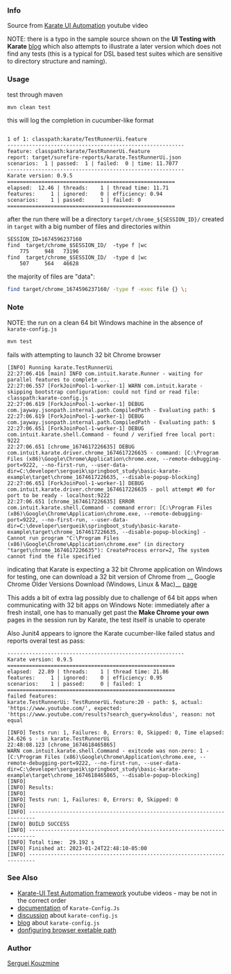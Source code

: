 ### Info

Source from [Karate UI Automation](https://www.youtube.com/watch?v=_mDU946eQDQ&list=PLMd2VtYMV0OSv62KjzJ4TFGLDTVtTtQVr)  youtube video

NOTE: there is a typo in the sample source shown on the  __UI Testing with Karate__ [blog](https://blog.knoldus.com/ui-testing-with-karate/)
which also attempts to illustrate a later version which does not find any tests (this is a typical for DSL based test suites which are sensitive to directory structure and naming).

### Usage

test through maven
```sh
mvn clean test
```

this will log the completion in cucumber-like format
```text

1 of 1: classpath:karate/TestRunnerUi.feature
---------------------------------------------------------
feature: classpath:karate/TestRunnerUi.feature
report: target/surefire-reports/karate.TestRunnerUi.json
scenarios:  1 | passed:  1 | failed:  0 | time: 11.7077
---------------------------------------------------------
Karate version: 0.9.5
======================================================
elapsed:  12.46 | threads:    1 | thread time: 11.71 
features:     1 | ignored:    0 | efficiency: 0.94
scenarios:    1 | passed:     1 | failed: 0
======================================================

```
after the run there will be a directory  `target/chrome_${SESSION_ID}/` created in `target` with a big number of files and directories within
```
SESSION_ID=1674596237160
find  target/chrome_$SESSION_ID/  -type f |wc
    775     948   73196
find  target/chrome_$SESSION_ID/  -type d |wc
    507     564   46628

```
the majority of files are "data":
```sh
find target/chrome_1674596237160/ -type f -exec file {} \;
```
### Note

NOTE: the run on a clean 64 bit Windows machine in the absence of `karate-config.js`
```sh
mvn test
```
fails with attempting to launch 32 bit Chrome browser

```text
[INFO] Running karate.TestRunnerUi
22:27:06.416 [main] INFO com.intuit.karate.Runner - waiting for parallel features to complete ...
22:27:06.557 [ForkJoinPool-1-worker-1] WARN com.intuit.karate - skipping bootstrap configuration: could not find or read file: classpath:karate-config.js
22:27:06.619 [ForkJoinPool-1-worker-1] DEBUG com.jayway.jsonpath.internal.path.CompiledPath - Evaluating path: $
22:27:06.619 [ForkJoinPool-1-worker-1] DEBUG com.jayway.jsonpath.internal.path.CompiledPath - Evaluating path: $
22:27:06.651 [ForkJoinPool-1-worker-1] DEBUG com.intuit.karate.shell.Command - found / verified free local port: 9222
22:27:06.651 [chrome_1674617226635] DEBUG com.intuit.karate.driver.chrome_1674617226635 - command: [C:\Program Files (x86)\Google\Chrome\Application\chrome.exe, --remote-debugging-port=9222, --no-first-run, --user-data-dir=C:\developer\sergueik\springboot_study\basic-karate-example\target\chrome_1674617226635, --disable-popup-blocking]
22:27:06.651 [ForkJoinPool-1-worker-1] DEBUG com.intuit.karate.driver.chrome_1674617226635 - poll attempt #0 for port to be ready - localhost:9222
22:27:06.651 [chrome_1674617226635] ERROR com.intuit.karate.shell.Command - command error: [C:\Program Files (x86)\Google\Chrome\Application\chrome.exe, --remote-debugging-port=9222, --no-first-run, --user-data-dir=C:\developer\sergueik\springboot_study\basic-karate-example\target\chrome_1674617226635, --disable-popup-blocking] - Cannot run program "C:\Program Files (x86)\Google\Chrome\Application\chrome.exe" (in directory "target\chrome_1674617226635"): CreateProcess error=2, The system cannot find the file specified
```


indicating that Karate is expecting a 32 bit Chrome application on Windows
for testing, one can download a 32 bit version of Chrome from __ Google Chrome Older Versions Download (Windows, Linux & Mac)__ [page](https://www.slimjet.com/chrome/google-chrome-old-version.php)

This adds a bit of extra lag possibly due to challenge of 64 bit apps when communicating with 32 bit apps on Windows
Note: immediately after a fresh install, one has to manually get past the __Make Chrome your own__ pages in the session run by Karate,  the test itself is unable to operate



Also Junit4 appears to ignore the Karate cucumber-like failed status and reports overal test as pass:

```text
---------------------------------------------------------
Karate version: 0.9.5
======================================================
elapsed:  22.89 | threads:    1 | thread time: 21.86
features:     1 | ignored:    0 | efficiency: 0.95
scenarios:    1 | passed:     0 | failed: 1
======================================================
failed features:
karate.TestRunnerUi: TestRunnerUi.feature:20 - path: $, actual: 'https://www.youtube.com/', expected: 'https://www.youtube.com/results?search_query=knoldus', reason: not equal

[INFO] Tests run: 1, Failures: 0, Errors: 0, Skipped: 0, Time elapsed: 24.626 s - in karate.TestRunnerUi
22:48:08.123 [chrome_1674618465865] 
WARN com.intuit.karate.shell.Command - exitcode was non-zero: 1 - [C:\Program Files (x86)\Google\Chrome\Application\chrome.exe, --remote-debugging-port=9222, --no-first-run, --user-data-dir=C:\developer\sergueik\springboot_study\basic-karate-example\target\chrome_1674618465865, --disable-popup-blocking]
[INFO]
[INFO] Results:
[INFO]
[INFO] Tests run: 1, Failures: 0, Errors: 0, Skipped: 0
[INFO]
[INFO] ------------------------------------------------------------------------
[INFO] BUILD SUCCESS
[INFO] ------------------------------------------------------------------------
[INFO] Total time:  29.192 s
[INFO] Finished at: 2023-01-24T22:48:10-05:00
[INFO] ------------------------------------------------------------------------
```


### See Also

   * [Karate-UI Test Automation framework](https://www.youtube.com/watch?v=NwWIbNG6oXs&list=PLhNpGuN8mVmGBwsRliG2teFEfQLmCKN5Q) youtube videos - may be not in the correct order
   * [documentation](https://www.manual2automation.com/Karate/karateConfig.html) of `Karate-Config.Js`
   * [discussion](https://stackoverflow.com/questions/66828388/get-frequent-chrome-driver-error-driver-config-start-failed-chrome-server-re) about `karate-config.js`
   * [blog](https://dev.to/promode/how-to-work-with-karate-config-js-to-switch-env-in-karate-api-testing-automation-19dn) about `karate-config.js`
   * [donfiguring browser exetable path](https://stackoverflow.com/questions/60580582/how-to-launch-all-karate-features-setting-up-which-browser-to-use-as-an-external)

### Author
[Serguei Kouzmine](kouzmine_serguei@yahoo.com)
